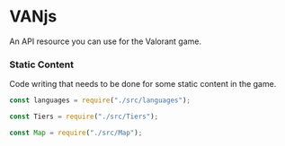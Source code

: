# VANjs
An API resource you can use for the Valorant game.



### Static Content

Code writing that needs to be done for some static content in the game.

```js
const languages = require("./src/languages");
```

```js
const Tiers = require("./src/Tiers");
```

```js
const Map = require("./src/Map");
```
